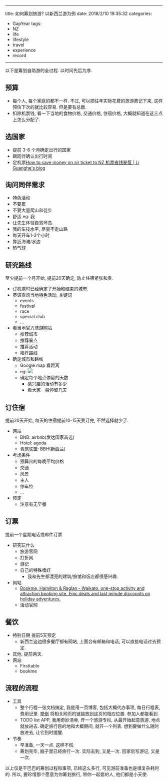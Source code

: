 
---
title: 如何筹划旅游? 以新西兰游为例 
date: 2018/2/10 19:35:32
categories: 
- GapYear
tags:
- NZ
- life
- lifestyle
- travel
- experience
- record
---
以下是筹划自助游的全过程. 以时间先后为序.

## 预算
- 每个人, 每个家庭的都不一样. 不过, 可以把往年实际花费的旅游费记下来, 这样预估下次的就比较容易. 但是要有总数. 
- 扣除机票钱, 看一下当地的食物价格, 交通价格, 住宿价格, 大概就知道在这三点上怎么分配了.

## 选国家
- 提前 3-6 个月确定出行的国家
- 跟同伴确认出行时间
- 定机票[How to save money on air ticket to NZ 机票省钱秘笈 | Li Guanghe's blog](https://liguanghe.github.io/2017/07/18/NZAirTicket/)

## 询问同伴需求
- 特色活动
- 不要累
- 不要大量爬山和徒步
- 舒适
eg: 我
- 让先生体验自驾环岛. 
- 我的车技水平, 尽量不走山路
- 每天开车1-2个小时
- 靠近海滩/水边
- 热气球

## 研究路线
至少提前一个月开始, 提前20天确定, 防止住宿紧张和贵.
- 订机票时已经确定了开始和结束的城市. 
- 英语查询当地特色活动, 关键词
    - events
    - festival
    - race
    - special club
    - ...
- 看当地官方旅游网站
	- 推荐城市
	- 推荐景点
	- 推荐活动
	- 推荐路线
- 确定城市和路线
    - Google map 看距离
    - eg: ![](https://ws2.sinaimg.cn/large/006tKfTcgy1fo1xaogsnvj31ks1044qp.jpg)
    - 确定每个地点停留的天数
    	- 感兴趣的活动有多少
    	- 看大家一般停留几天

## 订住宿
提前20天开始, 每天的住宿提前10-15天要订完, 不然选择就少了. 

- 网站
   - BNB: airbnb(发达国家首选)
   - Hotel: agoda
   - 青旅联盟: BBH(新西兰)
- 考虑条件
   - 预算出的每晚平均价格
   - 交通
   - 风景
   - 主人
   - 停车位
   - ...
- 预定
   - 注意有无早餐

## 订票
提前一个星期电话或邮件订票
- 研究玩什么
   - 旅游官网
   - 打折网
   - 游记
   - 自己的特殊嗜好
       - 我和先生都漂亮的建筑/旅馆和饭店都很感兴趣. 
- 网站
   - [Bookme, Hamilton & Raglan - Waikato, one-stop activity and attraction booking site. Epic deals and last minute discounts on holiday adventures.](https://www.bookme.co.nz/things-to-do/waikato-hamilton-raglan/home)
   - 活动官网

## 餐饮 
- 特别日期 提前5天预定
  + 新西兰这边很多餐厅都有网站, 上面会有邮箱和电话, 可以直接电话过去预定.
- 其他, 提前两天.
- 网站
  + Firsttable 
  + bookme

## 流程的流程
- 工具
  - 整个行程一张文档搞定, 我是用一页博客, 包括大概代办事项, 每日行程表, 费用记录. [举例](https://liguanghe.github.io/2017/09/19/DunedinLiuTrip/) 将相关网页的链接放到这页的相应位置. 参加人都能看到. 
  - TODO list APP, 我用奇妙清单, 开一个旅游专栏, 从最开始起意旅游, 地点就放进去. 确定旅行目的地和大概期间, 就开一个列表. 想到要做什么随时放进去, 让它到时提醒. 
- 节奏
  + 早准备, 一天一点. 这样不慌. 
  + 筹划完毕, 脑子里已经旅行一次. 实际去到, 又是一次. 回家后写游记, 又是一次. 

以上仅是干巴巴的筹划过程和事项, 已经这么多行, 可见游前准备也是很复杂耗时的. 所以, 要珍惜那个愿意为你筹划旅行, 带你一起耍的人, 他们都是小天使. 